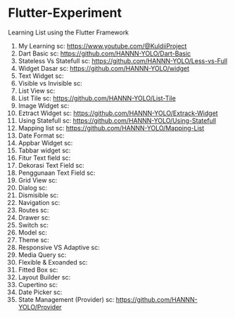 # Flutter-Experiment
Learning List using the Flutter Framework
1. My Learning sc: https://www.youtube.com/@KuldiiProject
2. Dart Basic sc: https://github.com/HANNN-YOLO/Dart-Basic
3. Stateless Vs Statefull sc: https://github.com/HANNN-YOLO/Less-vs-Full
4. Widget Dasar sc: https://github.com/HANNN-YOLO/widget
5. Text Widget sc:
6. Visible vs Invisible sc:
7. List View sc:
8. List Tile sc: https://github.com/HANNN-YOLO/List-Tile
9. Image Widget sc:
10. Eztract Widget sc: https://github.com/HANNN-YOLO/Extrack-Widget
11. Using Statefull sc: https://github.com/HANNN-YOLO/Using-Statefull
12. Mapping list sc: https://github.com/HANNN-YOLO/Mapping-List
13. Date Format sc:
14. Appbar Widget sc:
15. Tabbar widget sc:
16. Fitur Text field sc:
17. Dekorasi Text Field sc:
18. Penggunaan Text Field sc:
19. Grid View sc:
20. Dialog sc:
21. Dismisible sc:
22. Navigation sc:
23. Routes sc:
24. Drawer sc:
25. Switch sc:
26. Model sc:
27. Theme sc:
28. Responsive VS Adaptive sc:
29. Media Query sc:
30. Flexible & Exoanded sc:
31. Fitted Box sc:
32. Layout Builder sc:
33. Cupertino sc:
34. Date Picker sc:
35. State Management (Provider) sc: https://github.com/HANNN-YOLO/Provider
